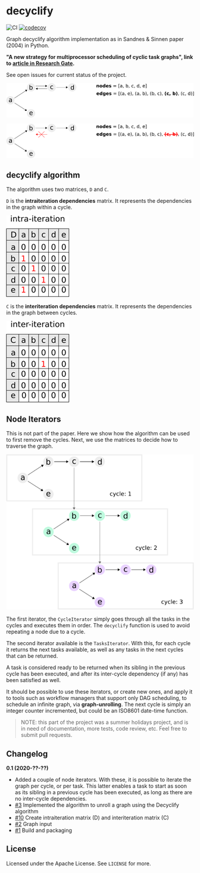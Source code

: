 # decyclify

![CI](https://github.com/kinow/decyclify/workflows/CI/badge.svg)
[![codecov](https://codecov.io/gh/kinow/decyclify/branch/master/graph/badge.svg)](https://codecov.io/gh/kinow/decyclify)

Graph decyclify algorithm implementation as in Sandnes &amp; Sinnen paper (2004) in Python.

**"A new strategy for multiprocessor scheduling of cyclic task graphs", link to [article in Research Gate](https://www.researchgate.net/publication/220298826_A_new_strategy_for_multiprocessor_scheduling_of_cyclic_task_graphs).**

See open issues for current status of the project.

![Graph with cycles](./docs/assets/images/withcycles.png)

![Graph without cycles](./docs/assets/images/nocycles.png)

## decyclify algorithm

The algorithm uses two matrices, `D` and `C`.

`D` is the **intraiteration dependencies** matrix. It represents the dependencies
in the graph within a cycle.

![Intra-iteration matrix](./docs/assets/images/intra-iteration-matrix.png)

`C` is the **interiteration dependencies** matrix. It represents the dependencies
in the graph between cycles.

![Inter-iteration matrix](./docs/assets/images/inter-iteration-matrix.png)

## Node Iterators

This is not part of the paper. Here we show how the algorithm can be used to first remove the
cycles. Next, we use the matrices to decide how to traverse the graph.

![Graph unrolling](./docs/assets/images/graph-unroll.png)

The first iterator, the `CycleIterator` simply goes through all the tasks in the cycles and executes
them in order. The `decyclify` function is used to avoid repeating a node due to a cycle.

The second iterator available is the `TasksIterator`. With this, for each cycle it returns the next tasks
available, as well as any tasks in the next cycles that can be returned.

A task is considered ready to be returned when its sibling in the previous cycle has been executed, and after
its inter-cycle dependency (if any) has been satisfied as well.

It should be possible to use these iterators, or create new ones, and apply it to tools
such as workflow managers that support only DAG scheduling, to schedule an infinite
graph, via **graph-unrolling**. The next cycle is simply an integer counter incremented,
but could be an ISO8601 date-time function.

> NOTE: this part of the project was a summer holidays project, and is in need of documentation,
> more tests, code review, etc. Feel free to submit pull requests.

## Changelog

**0.1 (2020-??-??)**

- Added a couple of node iterators. With these, it is possible to iterate the graph per cycle, or per task. This latter enables a task to start as soon as its sibling in a previous cycle has been executed, as long as there are no inter-cycle dependencies. 
- [#3](https://github.com/kinow/decyclify/issues/3) Implemented the algorithm to unroll a graph using the Decyclify algorithm
- [#10](https://github.com/kinow/decyclify/issues/10) Create intraiteration matrix (D) and interiteration matrix (C)
- [#2](https://github.com/kinow/decyclify/issues/2) Graph input
- [#1](https://github.com/kinow/decyclify/issues/1) Build and packaging

## License

Licensed under the Apache License. See `LICENSE` for more.


